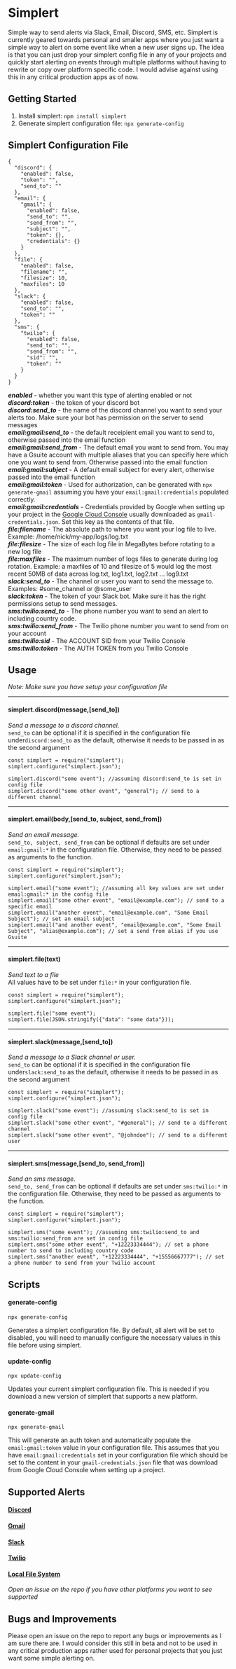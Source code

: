 # Simplert
Simple way to send alerts via Slack, Email, Discord, SMS, etc. Simplert is currently geared towards personal and smaller apps where you just want a simple way to alert on some event like when a new user signs up. The idea is that you can just drop your simplert config file in any of your projects and quickly start alerting on events through multiple platforms without having to rewrite or copy over platform specific code. I would advise against using this in any critical production apps as of now.

## Getting Started
1. Install simplert: `npm install simplert`
2. Generate simplert configuration file: `npx generate-config`

## Simplert Configuration File
    {
      "discord": {
        "enabled": false,
        "token": "",
        "send_to": ""
      },
      "email": {
        "gmail": {
          "enabled": false,
          "send_to": "",
          "send_from": "",
          "subject": "",
          "token": {},
          "credentials": {}
        }
      },
      "file": {
        "enabled": false,
        "filename": "",
        "filesize": 10,
        "maxfiles": 10
      },
      "slack": {
        "enabled": false,
        "send_to": "",
        "token": ""
      },
      "sms": {
        "twilio": {
          "enabled": false,
          "send_to": "",
          "send_from": "",
          "sid": "",
          "token": ""
        }
      }
    }


***enabled*** - whether you want this type of alerting enabled or not  
***discord:token*** - the token of your discord bot   
***discord:send_to*** -  the name of the discord channel you want to send your alerts too. Make sure your bot has permission on the server to send messages    
***email:gmail:send_to*** - the default receipient email you want to send to, otherwise passed into the email function  
***email:gmail:send_from*** -  The default email you want to send from. You may have a Gsuite account with multiple aliases that you can specifiy here which one you want to send from. Otherwise passed into the email function  
***email:gmail:subject*** - A default email subject for every alert, otherwise passed into the email function  
***email:gmail:token*** -  Used for authorization, can be generated with `npx generate-gmail` assuming you have your `email:gmail:credentials` populated correctly.  
***email:gmail:credentials*** -  Credentials provided by Google when setting up your project in the [Google Cloud Console](https://console.cloud.google.com/) usually downloaded as `gmail-credentials.json`. Set this key as the contents of that file.  
***file:filename*** - The absolute path to where you want your log file to live. Example: /home/nick/my-app/logs/log.txt  
***file:filesize*** - The size of each log file in MegaBytes before rotating to a new log file  
***file:maxfiles*** - The maximum number of logs files to generate during log rotation. Example: a maxfiles of 10 and filesize of 5 would log the most recent 50MB of data across log.txt, log1.txt, log2.txt ... log9.txt  
***slack:send_to*** - The channel or user you want to send the message to. Examples: #some_channel or @some_user  
***slack:token*** - The token of your Slack bot. Make sure it has the right permissions setup to send messages.  
***sms:twilio:send_to*** - The phone number you want to send an alert to including country code.  
***sms:twilio:send_from*** - The Twilio phone number you want to send from on your account  
***sms:twilio:sid*** - The ACCOUNT SID from your Twilio Console  
***sms:twilio:token*** - The AUTH TOKEN from you Twilio Console  


## Usage
*Note: Make sure you have setup your configuration file*  

---
####  **simplert.discord(message,[send_to])**
*Send a message to a discord channel.*  
`send_to` can be optional if it is specified in the configuration file under`discord:send_to` as the default, otherwise it needs to be passed in as the second argument

    const simplert = require("simplert");
    simplert.configure("simplert.json");

    simplert.discord("some event"); //assuming discord:send_to is set in config file
    simplert.discord("some other event", "general"); // send to a different channel
---
#### **simplert.email(body,[send_to, subject, send_from])**
*Send an email message.*  
`send_to, subject, send_from` can be optional if defaults are set under `email:gmail:*` in the configuration file. Otherwise, they need to be passed as arguments to the function.

    const simplert = require("simplert");
    simplert.configure("simplert.json");

    simplert.email("some event"); //assuming all key values are set under email:gmail:* in the config file
    simplert.email("some other event", "email@example.com"); // send to a specific email
    simplert.email("another event", "email@example.com", "Some Email Subject"); // set an email subject
    simplert.email("and another event", "email@example.com", "Some Email Subject", "alias@example.com"); // set a send from alias if you use Gsuite
---
####  **simplert.file(text)**
*Send text to a file*  
All values have to be set under `file:*` in your configuration file.  

    const simplert = require("simplert");
    simplert.configure("simplert.json");

    simplert.file("some event");
    simplert.file(JSON.stringify({"data": "some data"}));
---
####  **simplert.slack(message,[send_to])**
*Send a message to a Slack channel or user.*  
`send_to` can be optional if it is specified in the configuration file under`slack:send_to` as the default, otherwise it needs to be passed in as the second argument

    const simplert = require("simplert");
    simplert.configure("simplert.json");

    simplert.slack("some event"); //assuming slack:send_to is set in config file
    simplert.slack("some other event", "#general"); // send to a different channel
    simplert.slack("some other event", "@johndoe"); // send to a different user 
---
#### **simplert.sms(message,[send_to, send_from])**
*Send an sms message.*  
`send_to, send_from` can be optional if defaults are set under `sms:twilio:*` in the configuration file. Otherwise, they need to be passed as arguments to the function.

    const simplert = require("simplert");
    simplert.configure("simplert.json");

    simplert.sms("some event"); //assuming sms:twilio:send_to and sms:twilio:send_from are set in config file
    simplert.sms("some other event", "+12223334444"); // set a phone number to send to including country code 
    simplert.sms("another event", "+12223334444", "+15556667777"); // set a phone number to send from your Twilio account

## Scripts
#### **generate-config**
`npx generate-config`  

Generates a simplert configuration file. By default, all alert will be set to disabled, you will need to manually configure the necessary values in this file before using simplert.  

#### **update-config**
`npx update-config`  

Updates your current simplert configuration file. This is needed if you download a new version of simplert that supports a new platform.  


#### **generate-gmail**
`npx generate-gmail`  

This will generate an auth token and automatically populate the `email:gmail:token` value in your configuration file. This assumes that you have `email:gmail:credentials` set in your configuration file which should be set to the content in your `gmail-credentials.json` file that was download from Google Cloud Console when setting up a project.

    
## Supported Alerts
#### [Discord](https://discordapp.com/)  
#### [Gmail](https://mail.google.com)  
#### [Slack](https://slack.com)  
#### [Twilio](https://twilio.com/)  
#### [Local File System](https://nodejs.org/api/fs.html)
*Open an issue on the repo if you have other platforms you want to see supported*

## Bugs and Improvements
Please open an issue on the repo to report any bugs or improvements as I am sure there are. I would consider this still in beta and not to be used in any critical production apps rather used for personal projects that you just want some simple alerting on.
